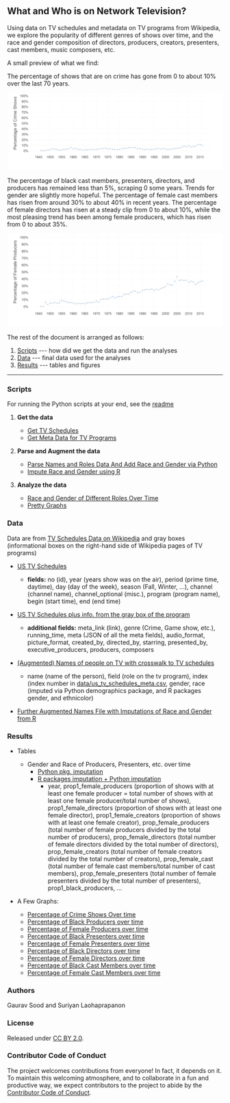 ## What and Who is on Network Television?

Using data on TV schedules and metadata on TV programs from Wikipedia, we explore the popularity of different genres of shows over time, and the race and gender composition of directors, producers, creators, presenters, cast members, music composers, etc. 

A small preview of what we find: 

The percentage of shows that are on crime has gone from 0 to about 10% over the last 70 years. 

![percentage of crime shows over time](figs/crime_over_time.png)

The percentage of black cast members, presenters, directors, and producers has remained less than 5%, scraping 0 some years. Trends for gender are slightly more hopeful. The percentage of female cast members has risen from around 30% to about 40% in recent years. The percentage of female directors has risen at a steady clip from 0 to about 10%, while the most pleasing trend has been among female producers, which has risen from 0 to about 35%.

![percentage of female producers over time](figs/female_producers_over_time.png)

The rest of the document is arranged as follows:

1. [Scripts](#scripts) --- how did we get the data and run the analyses
2. [Data](#data) --- final data used for the analyses
3. [Results](#results) --- tables and figures

-----------------------------

### Scripts

For running the Python scripts at your end, see the [readme](scripts/README.md)

1. **Get the data**
    - [Get TV Schedules](scripts/tv_schedules.py)
    - [Get Meta Data for TV Programs](scripts/tv_schedules_meta.py)

2. **Parse and Augment the data**
    - [Parse Names and Roles Data And Add Race and Gender via Python](scripts/names_role.py)
    - [Impute Race and Gender using R](scripts/gender_race.R)

3. **Analyze the data**
    - [Race and Gender of Different Roles Over Time](scripts/race_gender_over_time.py)
    - [Pretty Graphs](scripts/figs.R)

### Data

Data are from [TV Schedules Data on Wikipedia](https://en.wikipedia.org/wiki/Category:United_States_television_schedules) and gray boxes (informational boxes on the right-hand side of Wikipedia pages of TV programs)

* [US TV Schedules](data/us_tv_schedules.csv)
    - **fields:** no (id), year (years show was on the air), period (prime time, daytime), day (day of the week), season (Fall, Winter, ...), channel (channel name), channel_optional (misc.), program (program name), begin (start time), end (end time)

* [US TV Schedules plus info. from the gray box of the program](data/us_tv_schedules_meta.csv)
    - **additional fields:** meta_link (link), genre (Crime, Game show, etc.), running_time, meta (JSON of all the meta fields), audio_format, picture_format, created_by, directed_by, starring, presented_by, executive_producers, producers, composers

* [(Augmented) Names of people on TV with crosswalk to TV schedules](data/us_tv_schedules_names.csv)
    - name (name of the person), field (role on the tv program), index (index number in [data/us_tv_schedules_meta.csv](data/us_tv_schedules_meta.csv), gender, race (imputed via Python demographics package, and R packages gender, and ethnicolor)

* [Further Augmented Names File with Imputations of Race and Gender from R](data/tv_names_race_gender.csv)

### Results

* Tables
    - Gender and Race of Producers, Presenters, etc. over time 
        - [Python pkg. imputation](data/us_tv_schedules_prop.csv) 
        - [R packages imputation + Python imputation](data/us_tv_schedules_prop_R.csv) 
            + year, prop1_female_producers (proportion of shows with at least one female producer = total number of shows with at least one female producer/total number of shows), prop1_female_directors (proportion of shows with at least one female director), prop1_female_creators (proportion of shows with at least one female creator), prop_female_producers (total number of female producers divided by the total number of producers), prop_female_directors (total number of female directors divided by the total number of directors), prop_female_creators (total number of female creators divided by the total number of creators), prop_female_cast (total number of female cast members/total number of cast members), prop_female_presenters (total number of female presenters divided by the total number of presenters),  prop1_black_producers, ...

* A Few Graphs:
    - [Percentage of Crime Shows Over time](figs/crime_over_time.pdf)
    - [Percentage of Black Producers over time](figs/black_producers_over_time.pdf)
    - [Percentage of Female Producers over time](figs/female_producers_over_time.pdf)
    - [Percentage of Black Presenters over time](figs/black_presenters_over_time.pdf)
    - [Percentage of Female Presenters over time](figs/female_presenters_over_time.pdf)
    - [Percentage of Black Directors over time](figs/black_directors_over_time.pdf)
    - [Percentage of Female Directors over time](figs/female_directors_over_time.pdf)
    - [Percentage of Black Cast Members over time](figs/black_cast_members_over_time.pdf)
    - [Percentage of Female Cast Members over time](figs/female_cast_members_over_time.pdf)


### Authors

Gaurav Sood and Suriyan Laohaprapanon

### License

Released under [CC BY 2.0](https://creativecommons.org/licenses/by/2.0/). 

### Contributor Code of Conduct

The project welcomes contributions from everyone! In fact, it depends on it. To maintain this welcoming atmosphere, and to collaborate in a fun and productive way, we expect contributors to the project to abide by the [Contributor Code of Conduct](http://contributor-covenant.org/version/1/0/0/).

